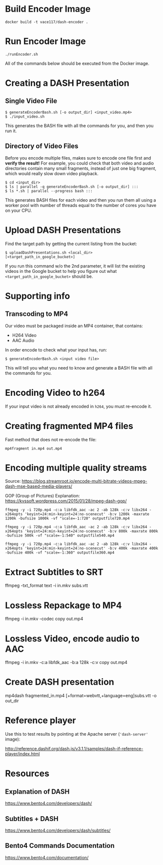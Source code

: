 # Build Encoder Image
```text
docker build -t vace117/dash-encoder .
```

# Run Encoder Image
```text
./runEncoder.sh
```

All of the commands below should be executed from the Docker image.

# Creating a DASH Presentation
## Single Video File
```text
$ generateEncoderBash.sh [-o output_dir] <input_video.mp4>
$ ./input_video.sh
```
This generates the BASH file with all the commands for you, and then you run it.

## Directory of Video Files
Before you encode multiple files, makes sure to encode one file first and **verify the result!** For example, you could check that both video and audio directories contain many small fragments, instead of just one big fragment, which would really slow down video playback.

```text
$ cd <input_dir>
$ ls | parallel -q generateEncoderBash.sh [-o output_dir] :::
$ ls *.sh | parallel --progress bash :::
```
This generates BASH files for each video and then you run them all using a worker pool with number of threads equal to the number of cores you have on your CPU.

# Upload DASH Presentations
Find the target path by getting the current listing from the bucket:
```text
$ uploadDashPresentations.sh <local_dir> [<target_path_in_google_bucket>]
```

If you run this command w/o the 2nd parameter, it will list the existing videos in the Google bucket to help you figure out what `<target_path_in_google_bucket>` should be.



# Supporting info
## Transcoding to MP4
Our video must be packaged inside an MP4 container, that contains:
* H264 Video
* AAC Audio

In order encode to check what your input has, run:
```text
$ generateEncoderBash.sh <input video file>
```

This will tell you what you need to know and generate a BASH file with all the commands for you.

# Encoding Video to h264
If your input video is not already encoded in `h264`, you must re-encode it.

# Creating fragmented MP4 files
Fast method that does not re-encode the file:
```text
mp4fragment in.mp4 out.mp4
```

# Encoding multiple quality streams
Source: https://blog.streamroot.io/encode-multi-bitrate-videos-mpeg-dash-mse-based-media-players/

GOP (Group of Pictures) Explanation: https://kvssoft.wordpress.com/2015/01/28/mpeg-dash-gop/

```text
ffmpeg -y -i 720p.mp4 -c:a libfdk_aac -ac 2 -ab 128k -c:v libx264 -x264opts 'keyint=24:min-keyint=24:no-scenecut' -b:v 1200k -maxrate 1200k -bufsize 1000k -vf "scale=-1:720" outputfile720.mp4
```

```text
ffmpeg -y -i 720p.mp4 -c:a libfdk_aac -ac 2 -ab 128k -c:v libx264 -x264opts 'keyint=24:min-keyint=24:no-scenecut' -b:v 800k -maxrate 800k -bufsize 500k -vf "scale=-1:540" outputfile540.mp4
```

```text
ffmpeg -y -i 720p.mp4 -c:a libfdk_aac -ac 2 -ab 128k -c:v libx264 -x264opts 'keyint=24:min-keyint=24:no-scenecut' -b:v 400k -maxrate 400k -bufsize 400k -vf "scale=-1:360" outputfile360.mp4
```


# Extract Subtitles to SRT
ffmpeg -txt_format text -i in.mkv subs.vtt

# Lossless Repackage to MP4
ffmpeg -i in.mkv -codec copy out.mp4

# Lossless Video, encode audio to AAC
ffmpeg -i in.mkv -c:a libfdk_aac -b:a 128k -c:v copy out.mp4

# Create DASH presentation
mp4dash fragmented_in.mp4 [+format=webvtt,+language=eng]subs.vtt -o out_dir

# Reference player
Use this to test results by pointing at the Apache server (`'dash-server'` image):

http://reference.dashif.org/dash.js/v3.1.1/samples/dash-if-reference-player/index.html

# Resources
## Explanation of DASH
https://www.bento4.com/developers/dash/

## Subtitles + DASH
https://www.bento4.com/developers/dash/subtitles/

## Bento4 Commands Documentation
https://www.bento4.com/documentation/